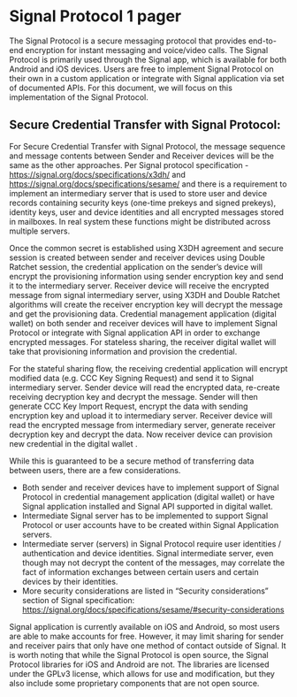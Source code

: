 # Signal Protocol 1 pager

The Signal Protocol is a secure messaging protocol that provides end-to-end encryption for instant messaging and voice/video calls. The Signal Protocol is primarily used through the Signal app, which is available for both Android and iOS devices. Users are free to implement Signal Protocol on their own in a custom application or integrate with Signal application via set of documented APIs. For this document, we will focus on this implementation of the Signal Protocol. 

## Secure Credential Transfer with Signal Protocol:

For Secure Credential Transfer with Signal Protocol, the message sequence and message contents between Sender and Receiver devices will be the same as the other approaches.
Per Signal protocol specification - https://signal.org/docs/specifications/x3dh/ and  https://signal.org/docs/specifications/sesame/ and  there is a requirement to implement an intermediary server that is used to store  user and device records containing security keys (one-time prekeys and signed prekeys), identity keys, user and device identities and all encrypted messages stored in mailboxes. In real system these functions might be distributed across multiple servers.

Once the common secret is established using X3DH agreement and secure session is created between sender and receiver devices using Double Ratchet session, the credential application on the sender’s device will encrypt the provisioning information using sender encryption key and send it to the intermediary server. Receiver device will receive the encrypted message from signal intermediary server, using X3DH and Double Ratchet algorithms will create the receiver encryption key  will decrypt the message and get the provisioning data. Credential management application (digital wallet)  on both sender and receiver devices will have to implement Signal Protocol or integrate with Signal application API in order to exchange encrypted messages. For stateless sharing, the receiver digital wallet will take that provisioning information and provision the credential. 

For the stateful sharing flow, the receiving credential application will encrypt modified data (e.g. CCC Key Signing Request) and send it to Signal intermediary server. Sender device will read the encrypted data, re-create receiving decryption key and decrypt the message.  Sender will then generate CCC Key Import Request, encrypt the data with sending encryption key and upload it to intermediary server. Receiver device will read the encrypted message from intermediary server, generate receiver decryption key and decrypt the data. Now receiver device can provision new credential in the digital wallet . 

While this is guaranteed to be a secure method of transferring data between users, there are a few considerations. 

* Both sender and receiver devices have to implement support of Signal Protocol in credential management application (digital wallet) or have Signal application installed and Signal API supported in digital wallet. 
* Intermediate Signal server has to be implemented to support Signal Protocol or user accounts have to be created within Signal Application servers. 
* Intermediate server (servers) in Signal Protocol require user identities / authentication and device identities. Signal intermediate server, even though may not decrypt the content of the messages, may correlate the fact of information exchanges between certain users and certain devices by their identities.
* More security considerations are listed in “Security considerations” section of Signal specification: https://signal.org/docs/specifications/sesame/#security-considerations

Signal application is currently available on iOS and Android, so most users are able to make accounts for free. However, it may limit sharing for sender and receiver pairs that only have one method of contact outside of Signal. It is worth noting that while the Signal Protocol is open source, the Signal Protocol libraries for iOS and Android are not. The libraries are licensed under the GPLv3 license, which allows for use and modification, but they also include some proprietary components that are not open source.

